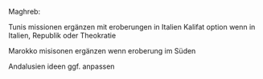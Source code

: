 Maghreb:

Tunis missionen ergänzen mit eroberungen in Italien
Kalifat option wenn in Italien, Republik oder Theokratie

Marokko misisonen ergänzen wenn eroberung im Süden

Andalusien ideen ggf. anpassen